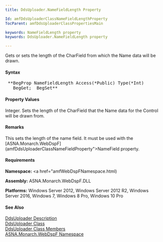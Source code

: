 ```yaml
---
title: DdsUploader.NameFieldLength Property

Id: amfDdsUploaderClassNameFieldLengthProperty
TocParent: amfDdsUploaderClassPropertiesMain

keywords: NameFieldLength property
keywords: DdsUploader.NameFieldLength property

---
```


Gets or sets the length of the CharField from which the Name data will be drawn.

#### Syntax
<pre class="prettyprint"> **BegProp NameFieldLength Access(*Public) Type(*Int)
   BegGet;  BegSet** </pre>

#### Property Values
Integer. Sets the length of the CharField that the Name data for the Control will be drawn from.

#### Remarks
This sets the length of the name field. It must be used with the [ASNA.Monarch.WebDspF](amfDdsUploaderClassNameFieldProperty">NameField</a> property.

#### Requirements
**Namespace:** <a href="amfWebDspFNamespace.html)

**Assembly:** ASNA.Monarch.WebDspF.DLL

**Platforms:** Windows Server 2012, Windows Server 2012 R2, Windows Server 2016, Windows 7, Windows 8 Pro, Windows 10 Pro

#### See Also
[DdsUploader Description](amfUnderstandingUploaderControls.html)<br /> [ DdsUploader Class](amfDdsUploaderClass.html) <br /> [ DdsUploader Class Members](amfDdsUploaderClassMembers.html) <br /> [ ASNA.Monarch.WebDspF Namespace](amfWebDspFNamespace.html) 
